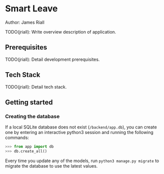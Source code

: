 # Smart Leave

Author: James Riall

TODO(jriall): Write overview description of application.

## Prerequisites

TODO(jriall): Detail development prerequisites.

## Tech Stack

TODO(jriall): Detail tech stack.

## Getting started

### Creating the database

If a local SQLite database does not exist (`/backend/app.db`), you can create
one by entering an interactive python3 session and running the following
commands:

```python
>>> from app import db
>>> db.create_all()
```

Every time you update any of the models, run `python3 manage.py migrate` to
migrate the database to use the latest values.
